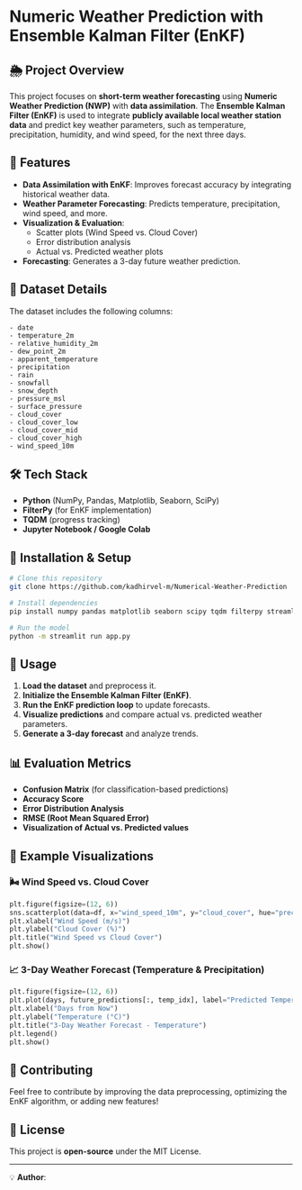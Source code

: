# Numeric Weather Prediction with Ensemble Kalman Filter (EnKF)

## 🌦 Project Overview
This project focuses on **short-term weather forecasting** using **Numeric Weather Prediction (NWP)** with **data assimilation**. The **Ensemble Kalman Filter (EnKF)** is used to integrate **publicly available local weather station data** and predict key weather parameters, such as temperature, precipitation, humidity, and wind speed, for the next three days.

## 📌 Features
- **Data Assimilation with EnKF**: Improves forecast accuracy by integrating historical weather data.
- **Weather Parameter Forecasting**: Predicts temperature, precipitation, wind speed, and more.
- **Visualization & Evaluation**:
  - Scatter plots (Wind Speed vs. Cloud Cover)
  - Error distribution analysis
  - Actual vs. Predicted weather plots
- **Forecasting**: Generates a 3-day future weather prediction.

## 📂 Dataset Details
The dataset includes the following columns:
```
- date
- temperature_2m
- relative_humidity_2m
- dew_point_2m
- apparent_temperature
- precipitation
- rain
- snowfall
- snow_depth
- pressure_msl
- surface_pressure
- cloud_cover
- cloud_cover_low
- cloud_cover_mid
- cloud_cover_high
- wind_speed_10m
```

## 🛠 Tech Stack
- **Python** (NumPy, Pandas, Matplotlib, Seaborn, SciPy)
- **FilterPy** (for EnKF implementation)
- **TQDM** (progress tracking)
- **Jupyter Notebook / Google Colab**

## 🔧 Installation & Setup
```bash
# Clone this repository
git clone https://github.com/kadhirvel-m/Numerical-Weather-Prediction

# Install dependencies
pip install numpy pandas matplotlib seaborn scipy tqdm filterpy streamlit

# Run the model
python -m streamlit run app.py
```

## 🚀 Usage
1. **Load the dataset** and preprocess it.
2. **Initialize the Ensemble Kalman Filter (EnKF)**.
3. **Run the EnKF prediction loop** to update forecasts.
4. **Visualize predictions** and compare actual vs. predicted weather parameters.
5. **Generate a 3-day forecast** and analyze trends.

## 📊 Evaluation Metrics
- **Confusion Matrix** (for classification-based predictions)
- **Accuracy Score**
- **Error Distribution Analysis**
- **RMSE (Root Mean Squared Error)**
- **Visualization of Actual vs. Predicted values**

## 📌 Example Visualizations
### 🌬 Wind Speed vs. Cloud Cover
```python
plt.figure(figsize=(12, 6))
sns.scatterplot(data=df, x="wind_speed_10m", y="cloud_cover", hue="precipitation", palette="coolwarm")
plt.xlabel("Wind Speed (m/s)")
plt.ylabel("Cloud Cover (%)")
plt.title("Wind Speed vs Cloud Cover")
plt.show()
```

### 📈 3-Day Weather Forecast (Temperature & Precipitation)
```python
plt.figure(figsize=(12, 6))
plt.plot(days, future_predictions[:, temp_idx], label="Predicted Temperature", color='red', linestyle='dashed')
plt.xlabel("Days from Now")
plt.ylabel("Temperature (°C)")
plt.title("3-Day Weather Forecast - Temperature")
plt.legend()
plt.show()
```

## 🤝 Contributing
Feel free to contribute by improving the data preprocessing, optimizing the EnKF algorithm, or adding new features!

## 📜 License
This project is **open-source** under the MIT License.

---

💡 **Author**: 
